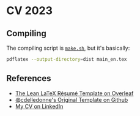 # CV 2023

## Compiling

The compiling script is [`make.sh`](./make.sh), but it's basically:

```sh
pdflatex --output-directory=dist main_en.tex
```

## References

- [The Lean LaTeX Résumé Template on Overleaf](https://www.overleaf.com/latex/templates/lean-latex-resume/sjbtgfrzjkdw)
- [@cdelledonne's Original Template on Github](https://github.com/cdelledonne/llresume)
- [My CV on LinkedIn](https://www.linkedin.com/in/philippe-fanaro/)

